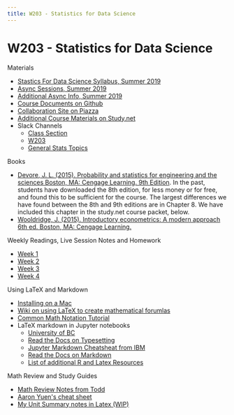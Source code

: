 ```yaml
---
title: W203 - Statistics for Data Science
---
```


# W203 - Statistics for Data Science

Materials
* [Stastics For Data Science Syllabus, Summer 2019](./w203_syllabus.pdf)
* [Async Sessions, Summer 2019](https://learn.datascience.berkeley.edu/ap/courses/267/sections/283e2e3a-e711-41fb-b042-64d28352a50a/coursework/courseModule/ff926364-0104-4d9b-ac9a-2e16bcf71f01)
* [Additional Async Info, Summer 2019](https://w203-summer-19.github.io/)
* [Course Documents on Github](https://github.com/w203-summer-19)
* [Collaboration Site on Piazza](https://piazza.com/class/jukfsq1loyr6ug)
* [Additional Course Materials on Study.net](http://www.study.net/r_mat.asp?crs_id=30140273)
* Slack Channels
  * [Class Section](https://ucbischool.slack.com/messages/CJC2F9ATB)
  * [W203](https://ucbischool.slack.com/messages/C1VDJ0YM9)
  * [General Stats Topics](https://ucbischool.slack.com/messages/C1VEUJXCL)

Books
* [Devore, J. L. (2015). Probability and statistics for engineering and the sciences Boston, MA: Cengage Learning. 9th Edition](https://smile.amazon.com/Probability-Statistics-Engineering-Sciences-Devore/dp/1305251806/ref=sr_1_1?keywords=Probability+and+statistics+for+engineering+and+the+sciences&qid=1556937315&s=gateway&sr=8-1). In the past, students have downloaded the 8th edition, for less money or for free, and found this to be sufficient for the course. The largest differences we have found between the 8th and 9th editions are in Chapter 8. We have included this chapter in the study.net course packet, below.
* [Wooldridge, J. (2015). Introductory econometrics: A modern approach 6th ed. Boston, MA: Cengage Learning.](https://smile.amazon.com/Introductory-Econometrics-Modern-Approach-Standalone-dp-130527010X/dp/130527010X/ref=mt_hardcover?_encoding=UTF8&me=&qid=)

Weekly Readings, Live Session Notes and Homework
* [Week 1](./Week1/README.MD)
* [Week 2](./Week2/README.MD)
* [Week 3](./Week3/README.MD)
* [Week 4](./Week4/README.MD)

Using LaTeX and Markdown
* [Installing on a Mac](https://medium.com/@sorenlind/create-pdf-reports-using-r-r-markdown-latex-and-knitr-on-macos-high-sierra-e7b5705c9fd)
* [Wiki on using LaTeX to create mathematical forumlas](https://en.wikibooks.org/wiki/LaTeX/Mathematics)
* [Common Math Notation Tutorial](https://www.youtube.com/watch?v=rT5kIQ-JHhw)
* LaTeX markdown in Jupyter notebooks
  * [University of BC](https://www.math.ubc.ca/~pwalls/math-python/jupyter/latex/)
  * [Read the Docs on Typesetting](https://jupyter-notebook.readthedocs.io/en/stable/examples/Notebook/Typesetting%20Equations.html)
  * [Jupyter Markdown Cheatsheat from IBM](https://www.ibm.com/support/knowledgecenter/en/SSGNPV_1.1.3/dsx/markd-jupyter.html)
  * [Read the Docs on Markdown](https://jupyter-notebook.readthedocs.io/en/stable/examples/Notebook/Working%20With%20Markdown%20Cells.html)
  * [List of additional R and Latex Resources](./R%20and%20Latex%20Resources)

Math Review and Study Guides
* [Math Review Notes from Todd](./MathReview_v08.pdf)
* [Aaron Yuen's cheat sheet](./W203%20Cheatsheet%20(Created%20by%20Aaron%20Yuen%20-%20W203%20Summer%20'17).pdf)
* [My Unit Summary notes in Latex (WIP)](./W203_Unit_Summary.html)
